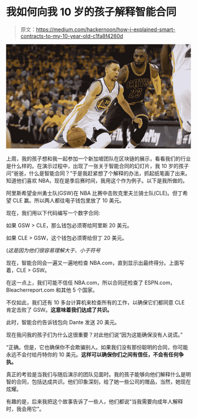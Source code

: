 # 我如何向我 10 岁的孩子解释智能合同

> 原文：<https://medium.com/hackernoon/how-i-explained-smart-contracts-to-my-10-year-old-c1fa8f4260d>

![](img/ef861e6349893e7f01fdcdc834e9b15a.png)

上周，我的孩子想和我一起参加一个新加坡团队在区块链的展示，看看我们的行业是什么样的。在演示过程中，出现了一张关于智能合同的幻灯片，我 10 岁的孩子问“爸爸，什么是智能合同？”于是我赶紧想了个解释的办法，抓起纸笔画了出来。知道他们喜欢 NBA，现在是季后赛时间，我用这个作为例子。以下是我所做的。

阿里斯希望金州勇士队(GSW)在 NBA 比赛中击败克里夫兰骑士队(CLE)。但丁希望 CLE 赢。所以两人都往电子钱包里放了 10 美元。

现在，我们用以下代码编写一个数字合同:

如果 GSW > CLE，那么钱包必须寄给阿里斯 20 美元。

如果 CLE > GSW，这个钱包必须寄给但丁 20 美元。

(*这是因为他们很容易理解大于、小于符号*

现在，智能合同会一遍又一遍地检查 NBA.com，直到显示出最终得分。上面写着，CLE > GSW。

在这一点上，我们可能不信任 NBA.com，所以合同还检查了 ESPN.com，Bleacherreport.com 和其他 5 个国家。

不仅如此，我们还有 10 多台计算机来检查所有的工作，以确保它们都同意 CLE 肯定击败了 GSW。**这意味着我们达成了共识。**

此时，智能合约告诉钱包向 Dante 发送 20 美元。

现在我问我的孩子们为什么这很重要？对此他们说“因为这能确保没有人说谎。”

“正确。但是，它也确保你不会欺骗别人。如果我们没有那份聪明的合同，你可能永远不会付给丹特你的 10 美元。**这样可以确保你们之间有信任，不会有任何争执。**

真正的考验是当我们与随后演示的团队见面时。我的孩子能够向他们解释什么是明智的合同，包括达成共识。他们印象深刻，给了她一些公司的赠品，当然，她现在炫耀。

有趣的是，后来我把这个故事告诉了一些人，他们都说“当我需要向成年人解释时，我会用它”。